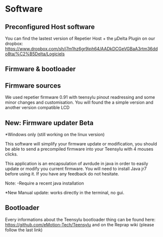 Software
======

Preconfigured Host software
-------------------------

You can find the lastest version of Repetier Host + the µDelta Plugin on our dropbox:
https://www.dropbox.com/sh/j7m1hz6gr9iph64/AADkDCGeVGBaA3rtm36ddo8ta/%C2%B5Delta/Logiciels

Firmware & bootloader
-------------------------

Firmware sources
-------------------------
We used repetier firmware 0.91 with teensylu pinout readressing and some minor changes and customisation.
You will found the a simple version and another version compatible LCD

New: Firmware updater Beta
-------------------------
*Windows only (still working on the linux version)

This software will simplify your firmware update or modification, you should be able to send a precompiled firmware into your Teensylu with 4 mouses clicks.

This application is an encapsulation of avrdude in java in order to easily update or modify you current firmware. 
You will need to install Java jr7 before using it.
If you have any feedback do not hesitate.

Note:
-Require a recent java installation

*New Manual update: works directly in the terminal, no gui.

Bootloader
-------------------------
Every informations about the Teensylu bootloader thing can be found here: https://github.com/eMotion-Tech/Teensylu
and on the Reprap wiki (please follow the last link)



